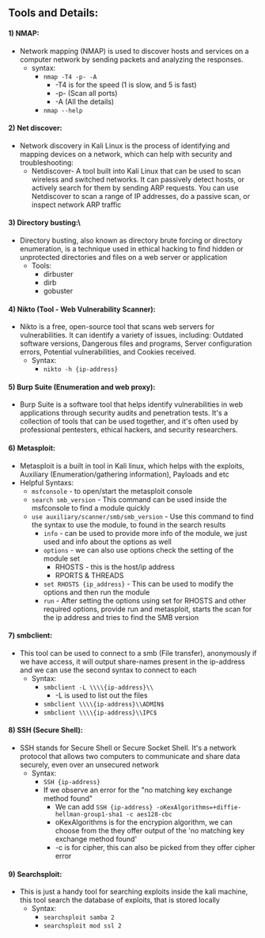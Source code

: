
## Tools and Details:

#### 1) NMAP:

- Network mapping (NMAP) is used to discover hosts and services on a computer network by sending packets and analyzing the responses.
	- syntax:
		- `nmap -T4 -p- -A`
			- -T4 is for the speed (1 is slow, and 5 is fast)
			- -p- (Scan all ports)
			- -A (All the details)
		- `nmap --help`
#### 2) Net discover:

- Network discovery in Kali Linux is the process of identifying and mapping devices on a network, which can help with security and troubleshooting: 
	- Netdiscover- A tool built into Kali Linux that can be used to scan wireless and switched networks. It can passively detect hosts, or actively search for them by sending ARP requests. You can use Netdiscover to scan a range of IP addresses, do a passive scan, or inspect network ARP traffic
#### 3) Directory busting:\

- Directory busting, also known as directory brute forcing or directory enumeration, is a technique used in ethical hacking to find hidden or unprotected directories and files on a web server or application
	- Tools:
		- dirbuster
		- dirb
		- gobuster

#### 4) Nikto (Tool - Web Vulnerability Scanner):

- Nikto is a free, open-source tool that scans web servers for vulnerabilities. It can identify a variety of issues, including: Outdated software versions, Dangerous files and programs, Server configuration errors, Potential vulnerabilities, and Cookies received.
	- Syntax:
		- `nikto -h {ip-address}`
#### 5) Burp Suite (Enumeration and web proxy):

- Burp Suite is a software tool that helps identify vulnerabilities in web applications through security audits and penetration tests. It's a collection of tools that can be used together, and it's often used by professional pentesters, ethical hackers, and security researchers.
#### 6) Metasploit:

- Metasploit is a built in tool in Kali linux, which helps with the exploits, Auxiliary (Enumeration/gathering information), Payloads and etc
- Helpful Syntaxs:
	- `msfconsole` -  to open/start the metasploit console
	- `search smb_version` - This command can be used inside the msfconsole to find a module quickly
	- `use auxiliary/scanner/smb/smb_version` - Use this command to find the syntax to use the module, to found in the search results
		- `info` - can be used to provide more info of the module, we just used and info about the options as well
		- `options` - we can also use options check the setting of the module set
			- RHOSTS - this is the host/ip address
			- RPORTS & THREADS
		- `set RHOSTS {ip_address}` - This can be used to modify the options and then run the module
		- `run` - After setting the options using set for RHOSTS and other required options, provide run and metasploit, starts the scan for the ip address and tries to find the SMB version

#### 7)  smbclient:

-  This tool can be used to connect to a smb (File transfer), anonymously if we have access, it will output share-names present in the ip-address and we can use the second syntax to connect to each
	- Syntax:
		- `smbclient -L \\\\{ip-address}\\`
			- -L is used to list out the files
		- `smbclient \\\\{ip-address}\\ADMIN$`
		- `smbclient \\\\{ip-address}\\IPC$`

#### 8) SSH (Secure Shell):

- SSH stands for Secure Shell or Secure Socket Shell. It's a network protocol that allows two computers to communicate and share data securely, even over an unsecured network
	- Syntax:
		- `SSH {ip-address}`
		- If we observe an error for the "no matching key exchange method found"
			- We can add `SSH {ip-address} -oKexAlgorithms=+diffie-hellman-group1-sha1 -c aes128-cbc`
			- oKexAlgorithms is for the encrypion algorithm, we can choose from the they offer output of the 'no matching key exchange method found'
			- -c is for cipher, this can also be picked from they offer cipher error

#### 9) Searchsploit:

-  This is just a handy tool for searching exploits inside the kali machine, this tool search the database of exploits, that is stored locally
	- Syntax:
		- `searchsploit samba 2`
		- `searchsploit mod ssl 2`
